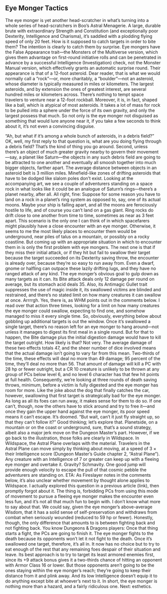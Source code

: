 ## Eye Monger Tactics


The eye monger is yet another head-scratcher in what’s turning into a whole series of head-scratchers in Boo’s Astral Menagerie. A large, durable brute with extraordinary Strength and Constitution (and exceptionally poor Dexterity, Intelligence and Charisma), it’s saddled with a plodding flying speed of only 20 feet. How is it supposed to catch targets in order to bite them?
The intention is clearly to catch them by surprise. Eye mongers have the False Appearance trait—the Monsters of the Multiverse version, which gives them advantage on first-round initiative rolls and can be penetrated in advance by a successful Intelligence (Investigation) check, not the Monster Manual version, which effectively grants an automatic surprise round. Their appearance is that of a 12-foot asteroid. Dear reader, that is what we would normally call a “rock”—or, more charitably, a “boulder”—not an asteroid, whose diameter is typically measured in miles or kilometers. The largest asteroids, and by extension the ones of greatest interest, are several hundred miles or kilometers across. There’s nothing to tempt space travelers to venture near a 12-foot rockball.
Moreover, it is, in fact, shaped like a ball, which is atypical of most asteroids. It takes a lot of mass for rock to be pulled into a sphere under the force of its own gravity, and only the largest possess that much. So not only is the eye monger not disguised as something that would lure anyone near it, if you take a few seconds to think about it, it’s not even a convincing disguise.

“Ah, but what if it’s among a whole bunch of asteroids, in a debris field?” OK, well, my first reply to that question is, what are you doing flying through a debris field? That’s the kind of thing you go around. Second, unless there’s an object of much greater gravity nearby to govern their movement—say, a planet like Saturn—the objects in any such debris field are going to be attracted to one another and eventually all smoosh together into much bigger objects, farther apart. The average distance between objects in an asteroid belt is 3 million miles. Minefield-like zones of drifting asteroids that have to be dodged like slalom poles don’t exist.
Looking at the accompanying art, we see a couple of adventurers standing on a space rock in what looks like it could be an analogue of Saturn’s rings—there’s a planet nearby, after all. All right, fine: Suppose for some reason you have to land on a rock in a planet’s ring system as opposed to, say, one of its actual moons. Maybe your ship is falling apart, and all the moons are ferociously hostile to life, and of course you can’t land on a gas giant. Ring rocks do drift close to one another from time to time, sometimes as near as 3 feet apart. This scenario is the only one I can think of in which spacefarers might plausibly have a close encounter with an eye monger. Otherwise, it seems to me the most likely places to encounter them would be underground, near piles of talus on a mountain, or possibly on a rocky coastline.
But coming up with an appropriate situation in which to encounter them in is only the first problem with eye mongers. The next one is that if they miss their initial attack, or if they hit but fail to swallow their target because the target succeeded on its Dexterity saving throw, the encounter is already over, because they’re so easy to run away from. Even a dwarf, gnome or halfling can outpace these lazily drifting lugs, and they have no ranged attack of any kind.
The eye monger’s obvious goal to gulp down as many targets as it can. Its Bite attack deals only 12 damage per round on average, but its stomach acid deals 35. Also, its Antimagic Gullet trait suppresses the use of magic inside it, its swallowed victims are blinded and restrained, and there’s no stated limit on how many creatures it can swallow at once. Arrrrgh. Yes, there is, as WHM points out in the comments below. I read over that action three times, looking for a limit on how many creatures the eye monger could swallow, expecting to find one, and somehow managed to miss it every single time.
So, obviously, everything below about gobbling up additional targets is out the window. Once it’s swallowed a single target, there’s no reason left for an eye monger to hang around—not unless it manages to digest its first meal in a single round. But for that to happen, the Bite damage plus the initial digestion damage would have to kill the target outright. How likely is that? Not very. The average damage of these two effects totals 47, and the sheer number of dice involved means that the actual damage isn’t going to vary far from this mean. Two-thirds of the time, these effects will deal no more than 49 damage; 95 percent of the time, they’ll deal no more than 56. That amount of damage will kill a PC with 28 hp or fewer outright, but a CR 10 creature is unlikely to be thrown at any group of PCs below level 6, and no level 6 character has that few hit points at full health. Consequently, we’re looking at three rounds of death saving throws, minimum, before a victim is fully digested and the eye monger has room for more.
Like the joke about the dog that finally catches the car, however, swallowing that first target is strategically bad for the eye monger. As long as all its foes can run away, it makes sense for them to do so. If one can’t, though, now the others have to stick around and try to free it—and once they gain the upper hand against the eye monger, its poor speed means it can’t escape. It’s doomed.
“But wait, can’t it just fly straight up, so that they can’t follow it?” Good thinking; let’s explore that. Planetside, on a mountain or on the coast or underground, sure, that’s a sound strategy, albeit also a major jerk move on the Dungeon Master’s part. However, if we go back to the illustration, those folks are clearly in Wildspace. In Wildspace, the Astral Plane overlaps with the material. Travelers in the Astral Plane can move simply by thinking about moving, at a speed of 3 × their Intelligence score (Dungeon Master’s Guide chapter 2, “Astral Plane”). Any creature with an Intelligence of 7 or greater can keep up with a fleeing eye monger and overtake it. Gravity? Schmavity. One good jump will provide enough velocity to escape the pull of that cosmic pebble the adventurers are standing on. ETA: As Fireslayer notes in the comments below, it’s also unclear whether movement by thought alone applies to Wildspace. I actually explored this question in a previous article (link), then promptly forgot about it. The thing is, forbidding PCs from using this mode of movement to pursue a fleeing eye monger makes the encounter even less fun, and it’s not all that much fun to begin with. I don’t know what more to say about that.
We could say, given the eye monger’s above-average Wisdom, that it has a solid sense of self-preservation and withdraws from combat when seriously wounded (reduced to 59 hp or fewer). Honestly, though, the only difference that amounts to is between fighting back and not fighting back. You know Dungeons & Dragons players: Once that thing starts a fight, the PCs are going to finish it. The eye monger fights to the death because its opponents won’t let it not fight to the death.
Once it’s swallowed one target, therefore, it’s all in. It now has no choice but to try to eat enough of the rest that any remaining foes despair of their situation and leave. Its best approach is to try to target its least armored enemies first, since its +9 attack bonus gives it a two-thirds chance of hitting an opponent with Armor Class 16 or lower. But those opponents aren’t going to be the ones staying within the eye monger’s reach; they’re going to keep their distance from it and plink away. And its low Intelligence doesn’t equip it to do anything except bite at whoever’s next to it.
In short, the eye monger is nothing more than a hazard, and a fairly ridiculous one.
Next: esthetics.

